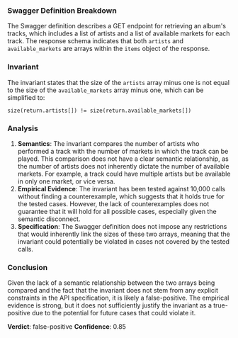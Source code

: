 ### Swagger Definition Breakdown
The Swagger definition describes a GET endpoint for retrieving an album's tracks, which includes a list of artists and a list of available markets for each track. The response schema indicates that both `artists` and `available_markets` are arrays within the `items` object of the response.

### Invariant
The invariant states that the size of the `artists` array minus one is not equal to the size of the `available_markets` array minus one, which can be simplified to: 

`size(return.artists[]) != size(return.available_markets[])`

### Analysis
1. **Semantics**: The invariant compares the number of artists who performed a track with the number of markets in which the track can be played. This comparison does not have a clear semantic relationship, as the number of artists does not inherently dictate the number of available markets. For example, a track could have multiple artists but be available in only one market, or vice versa.
2. **Empirical Evidence**: The invariant has been tested against 10,000 calls without finding a counterexample, which suggests that it holds true for the tested cases. However, the lack of counterexamples does not guarantee that it will hold for all possible cases, especially given the semantic disconnect.
3. **Specification**: The Swagger definition does not impose any restrictions that would inherently link the sizes of these two arrays, meaning that the invariant could potentially be violated in cases not covered by the tested calls.

### Conclusion
Given the lack of a semantic relationship between the two arrays being compared and the fact that the invariant does not stem from any explicit constraints in the API specification, it is likely a false-positive. The empirical evidence is strong, but it does not sufficiently justify the invariant as a true-positive due to the potential for future cases that could violate it. 

**Verdict**: false-positive
**Confidence**: 0.85
